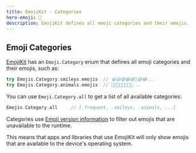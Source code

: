 ```yaml
---
title: EmojiKit - Categories
hero-emoji: 🐻
description: EmojiKit defines all emoji categories and their emojis.
---
```



## Emoji Categories

[EmojiKit](/emojikit) has an ``Emoji.Category`` enum that defines all emoji categories and their emojis, such as:

```swift
try Emojis.Category.smileys.emojis  // 😀😃😄😁😆🥹😅😂...
try Emojis.Category.animals.emojis  // 🐶🐱🐭🐹🐰🦊🐻🐼...
```

You can use ``Emoji.Category.all`` to get a list of all available categories:

```swift
Emojis.Category.all     // [.frequent, .smileys, .animals, ...]
```

Categories use [Emoji version information](/emojikit/features/version-info) to filter out emojis that are unavailable to the runtime. 

This means that apps and libraries that use EmojiKit will only show emojis that are available to the device's operating system.